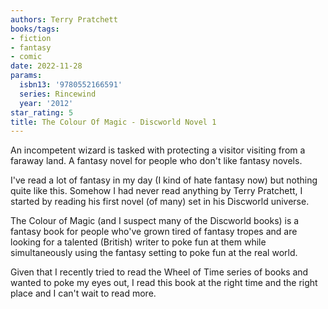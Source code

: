 ```yaml
---
authors: Terry Pratchett
books/tags:
- fiction
- fantasy
- comic
date: 2022-11-28
params:
  isbn13: '9780552166591'
  series: Rincewind
  year: '2012'
star_rating: 5
title: The Colour Of Magic - Discworld Novel 1
---
```


An incompetent wizard is tasked with protecting a visitor visiting from a
faraway land. A fantasy novel for people who don't like fantasy novels.

<!--more-->

I've read a lot of fantasy in my day (I kind of hate fantasy now) but nothing
quite like this. Somehow I had never read anything by Terry Pratchett, I started
by reading his first novel (of many) set in his Discworld universe.

The Colour of Magic (and I suspect many of the Discworld books) is a fantasy
book for people who've grown tired of fantasy tropes and are looking for a
talented (British) writer to poke fun at them while simultaneously using the
fantasy setting to poke fun at the real world.

Given that I recently tried to read the Wheel of Time series of books and wanted
to poke my eyes out, I read this book at the right time and the right place and
I can't wait to read more.